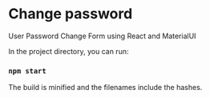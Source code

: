 # Change password
  User Password Change Form using React and MaterialUI

In the project directory, you can run:

### `npm start`

The build is minified and the filenames include the hashes.<br />